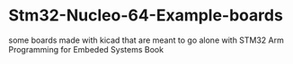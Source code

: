 # Stm32-Nucleo-64-Example-boards
some boards made with kicad that are meant to go alone with STM32 Arm Programming for Embeded Systems Book
